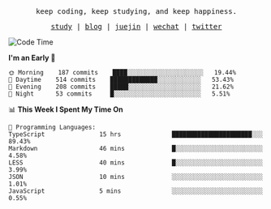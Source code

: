 <p align="center">
  <samp>
    <span>keep coding, keep studying, and keep happiness.</span>
  </samp>
</p>

<p align="center">
  <samp>
    <a href="https://github.com/ouduidui/fe-study">study</a> |
    <a href="https://deweyou.me">blog</a>  |
    <a href="https://juejin.cn/user/4309700183594366">juejin</a> |
    <a href="https://user-images.githubusercontent.com/54696834/165071004-6509e3f2-90c3-448c-9d92-3da42b0c2021.jpeg">wechat</a> |
    <a href="https://twitter.com/ouduidui">twitter</a>
  </samp>
</p>

<!--START_SECTION:waka-->
![Code Time](http://img.shields.io/badge/Code%20Time-0%20secs-blue)

**I'm an Early 🐤** 

```text
🌞 Morning    187 commits    ████░░░░░░░░░░░░░░░░░░░░░   19.44% 
🌆 Daytime    514 commits    █████████████░░░░░░░░░░░░   53.43% 
🌃 Evening    208 commits    █████░░░░░░░░░░░░░░░░░░░░   21.62% 
🌙 Night      53 commits     █░░░░░░░░░░░░░░░░░░░░░░░░   5.51%

```


📊 **This Week I Spent My Time On** 

```text
💬 Programming Languages: 
TypeScript               15 hrs              ██████████████████████░░░   89.43% 
Markdown                 46 mins             █░░░░░░░░░░░░░░░░░░░░░░░░   4.58% 
LESS                     40 mins             █░░░░░░░░░░░░░░░░░░░░░░░░   3.99% 
JSON                     10 mins             ░░░░░░░░░░░░░░░░░░░░░░░░░   1.01% 
JavaScript               5 mins              ░░░░░░░░░░░░░░░░░░░░░░░░░   0.55%

```


<!--END_SECTION:waka-->
